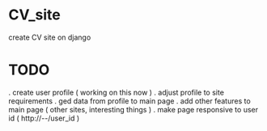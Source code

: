 # CV_site
create CV site on django 


# TODO 
. create user profile ( working on this now )
. adjust profile to site requirements 
. ged data from profile to main page 
. add other features to main page ( other sites, interesting things )
. make page responsive to user id ( http://*--*/user_id )
